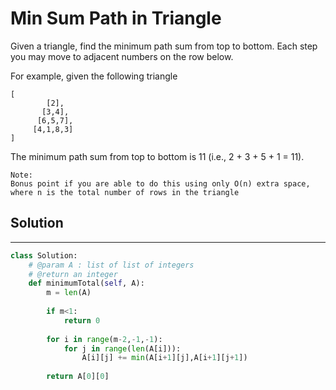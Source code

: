 <h1>Min Sum Path in Triangle</h1>

<p>
Given a triangle, find the minimum path sum from top to bottom. Each step you may move to adjacent numbers on the row below.

For example, given the following triangle

    [
            [2],
           [3,4],
          [6,5,7],
         [4,1,8,3]
    ]
The minimum path sum from top to bottom is 11 (i.e., 2 + 3 + 5 + 1 = 11).

    Note:
    Bonus point if you are able to do this using only O(n) extra space, where n is the total number of rows in the triangle

<h2>Solution</h2>

***

```python
class Solution:
    # @param A : list of list of integers
    # @return an integer
    def minimumTotal(self, A):
        m = len(A)
    
        if m<1:
            return 0
        
        for i in range(m-2,-1,-1):
            for j in range(len(A[i])):
                A[i][j] += min(A[i+1][j],A[i+1][j+1])
        
        return A[0][0]
```
